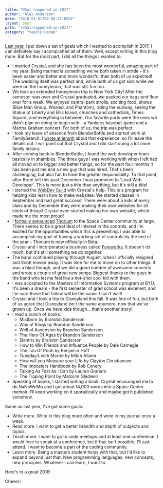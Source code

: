 ```yaml
---
title: "What happened in 2017"
author: "Alex Anderson"
date: "2018-01-01T07:50:27.856Z"
layout: post
path: "/what-happened-in-2017/"
category: "Yearly Recap"
---
```


[Last year](/posts/2016-review/), I put down a set of goals which I wanted to acomplish in 2017. I can definitely say I acomplished all of them. Well, except writing in this blog more. But for the most part, I did all the things I wanted to.

- I married Crystal, and she has been the most wonderful, amazing part of my year. Being married is something we've both taken in stride - it's been easier and better and more wonderful than both of us expected! The wedding itself was perfect and, while both of us got sick while we were on the honeymoon, that was still fun too.
- We took an extended honeymoon trip to New York City! After the semester was over and Crystal graduated, we packed our bags and flew over for a week. We enjoyed central park strolls, exciting food, shows (Blue Man Group, Wicked, and Phantom), riding the subway, seeing the Statue of Liberty and Ellis Island, churches and cathedrals, Times Square, and everything in between. Our favorite parts were the ones we didn't plan on doing to begin with - a Yankees baseball game and a Martha Graham concert. For both of us, the trip was perfect.
- I took my leave of absence from BlenderBottle and started work at FamilySearch. I [wrote at length](/posts/post-internship-post/) about that experience, so I'll leave the details out. I will point out that Crystal and I did start doing a lot more family history.
- After coming back to BlenderBottle, I found the web developer team basically in shambles. The three guys I was working with when I left had all moved on to bigger and better things, so for the past four months it has been just me and a new guy that was hired. That's been challenging, but also fun to have the greater responsibility. To that point, after Brent left this past December I was promoted to 'Lead Web Developer'. This is more just a title than anything, but it's still a title!
- I started the [WebDev Guild](https://webdev-guild.github.io) with Crystal's help. This is a program for helping kids learn how to make websites. We started classes in September and had great success! There were about 5 kids at every class and by December they were making their own websites for all kinds of things! Crystal even started making her own website, which made me the most proud!
- I [formally announced](https://voyagerslog.blogspot.com/2017/07/announcing-thorium-new-set-of-starship.html) [Thorium](https://thoriumsim.com) to the Space Center community at large. There seems to be a great deal of interest in the controls, and I'm excited for the opportunities which this is presenting. I was able to accomplish my goal of having a working set of controls by the end of the year - Thorium is now officially in Beta.
- Crystal and I incorporated a business called [Fyreworks](https://fyreworks.us). It doesn't do much, but it's still something we do together.
- The band continued playing through August, when I officially resigned and Scott moved away. It was time for me to move on to other things. It was a blast though, and we did a good number of awesome concerts and wrote a couple of great new songs. Biggest thanks to the guys in the band who let me feel like a hot-shot cool kid with them.
- I was accepted to the Masters of Information Systems program at BYU. It's been a dream - the first semester of grad school was excellent, and I'm sure those that follow will be the same. I can't wait!
- Crystal and I took a trip to Disneyland this fall. It was lots of fun, but both of us agree that Disneyland isn't the same anymore, now that we've grown up. Once we have kids though... that's another story!
- I read a bunch of books:
  - Mistborn by Brandon Sanderson
  - Way of Kings by Brandon Sanderson
  - Well of Ascension by Brandon Sanderson
  - The Hero Of Ages by Brandon Sanderson
  - Elantris by Brandon Sanderson
  - How to Win Friends and Influence People by Dale Carnegie
  - The Tao Of Pooh by Benjamin Hoff
  - Tuesday’s with Morrie by Mitch Albom
  - How will you Measure your Life by Clayton Christiansen
  - The Imposters Handbook by Rob Conery
  - Talking As Fast As I Can by Lauren Graham
  - The Tipping Point by Malcolm Gladwell
- Speaking of books, I started writing a book. Crystal encouraged me to do NaNoWriMo and I got about 14,000 words into a Space Center memoir. I'll keep working on it sporadically and maybe get it published somehow.

Same as last year, I've got some goals:

- Write more. Write in this blog more often and write in my journal once a week.
- Read more. I want to get a better breadth and depth of subjects and topics.
- Teach more. I want to go to code meetups and at least one conference. I would love to speak at a conference, but if that isn't possible, I'll just attend. I want to become a part of the coding community.
- Learn more. Being a masters student helps with that, but I'd like to expand beyond just that. New programming languages, new concepts, new principles. Whatever I can learn, I want to.

Here's to a great 2018!

Cheers!
